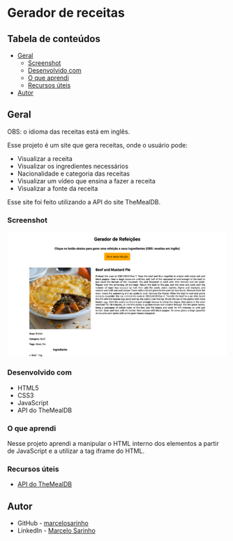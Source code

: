 # Gerador de receitas

## Tabela de conteúdos

- [Geral](#geral)
  - [Screenshot](#screenshot)
  - [Desenvolvido com](#desenvolvido-com)
  - [O que aprendi](#o-que-aprendi)
  - [Recursos úteis](#recursos-uteis)
- [Autor](#autor)

## Geral

OBS: o idioma das receitas está em inglês.

Esse projeto é um site que gera receitas, onde o usuário pode:
- Visualizar a receita
- Visualizar os ingredientes necessários
- Nacionalidade e categoria das receitas
- Visualizar um vídeo que ensina a fazer a receita
- Visualizar a fonte da receita

Esse site foi feito utilizando a API do site TheMealDB.

### Screenshot

![](./screenshots/screenshot.png)

### Desenvolvido com

- HTML5
- CSS3
- JavaScript
- API do TheMealDB

### O que aprendi

Nesse projeto aprendi a manipular o HTML interno dos elementos a partir de JavaScript e a utilizar a tag iframe do HTML.

### Recursos úteis

- [API do TheMealDB](https://www.themealdb.com/api.php)

## Autor

- GitHub - [marcelosarinho](https://github.com/marcelosarinho)
- LinkedIn - [Marcelo Sarinho](www.linkedin.com/in/marcelo-sarinho)
